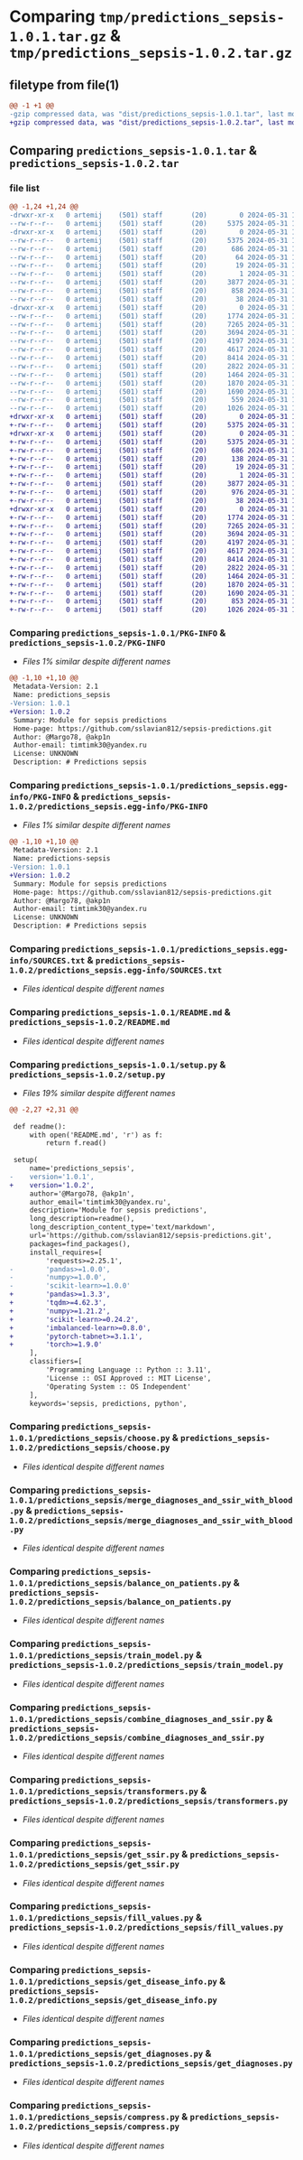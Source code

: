 # Comparing `tmp/predictions_sepsis-1.0.1.tar.gz` & `tmp/predictions_sepsis-1.0.2.tar.gz`

## filetype from file(1)

```diff
@@ -1 +1 @@
-gzip compressed data, was "dist/predictions_sepsis-1.0.1.tar", last modified: Fri May 31 16:19:09 2024, max compression
+gzip compressed data, was "dist/predictions_sepsis-1.0.2.tar", last modified: Fri May 31 16:29:45 2024, max compression
```

## Comparing `predictions_sepsis-1.0.1.tar` & `predictions_sepsis-1.0.2.tar`

### file list

```diff
@@ -1,24 +1,24 @@
-drwxr-xr-x   0 artemij    (501) staff       (20)        0 2024-05-31 16:19:09.000000 predictions_sepsis-1.0.1/
--rw-r--r--   0 artemij    (501) staff       (20)     5375 2024-05-31 16:19:09.000000 predictions_sepsis-1.0.1/PKG-INFO
-drwxr-xr-x   0 artemij    (501) staff       (20)        0 2024-05-31 16:19:09.000000 predictions_sepsis-1.0.1/predictions_sepsis.egg-info/
--rw-r--r--   0 artemij    (501) staff       (20)     5375 2024-05-31 16:19:09.000000 predictions_sepsis-1.0.1/predictions_sepsis.egg-info/PKG-INFO
--rw-r--r--   0 artemij    (501) staff       (20)      686 2024-05-31 16:19:09.000000 predictions_sepsis-1.0.1/predictions_sepsis.egg-info/SOURCES.txt
--rw-r--r--   0 artemij    (501) staff       (20)       64 2024-05-31 16:19:09.000000 predictions_sepsis-1.0.1/predictions_sepsis.egg-info/requires.txt
--rw-r--r--   0 artemij    (501) staff       (20)       19 2024-05-31 16:19:09.000000 predictions_sepsis-1.0.1/predictions_sepsis.egg-info/top_level.txt
--rw-r--r--   0 artemij    (501) staff       (20)        1 2024-05-31 16:19:09.000000 predictions_sepsis-1.0.1/predictions_sepsis.egg-info/dependency_links.txt
--rw-r--r--   0 artemij    (501) staff       (20)     3877 2024-05-31 16:03:00.000000 predictions_sepsis-1.0.1/README.md
--rw-r--r--   0 artemij    (501) staff       (20)      858 2024-05-31 16:19:00.000000 predictions_sepsis-1.0.1/setup.py
--rw-r--r--   0 artemij    (501) staff       (20)       38 2024-05-31 16:19:09.000000 predictions_sepsis-1.0.1/setup.cfg
-drwxr-xr-x   0 artemij    (501) staff       (20)        0 2024-05-31 16:19:09.000000 predictions_sepsis-1.0.1/predictions_sepsis/
--rw-r--r--   0 artemij    (501) staff       (20)     1774 2024-05-31 14:27:13.000000 predictions_sepsis-1.0.1/predictions_sepsis/choose.py
--rw-r--r--   0 artemij    (501) staff       (20)     7265 2024-05-31 12:49:20.000000 predictions_sepsis-1.0.1/predictions_sepsis/merge_diagnoses_and_ssir_with_blood.py
--rw-r--r--   0 artemij    (501) staff       (20)     3694 2024-05-31 13:59:27.000000 predictions_sepsis-1.0.1/predictions_sepsis/balance_on_patients.py
--rw-r--r--   0 artemij    (501) staff       (20)     4197 2024-05-31 15:34:40.000000 predictions_sepsis-1.0.1/predictions_sepsis/train_model.py
--rw-r--r--   0 artemij    (501) staff       (20)     4617 2024-05-31 12:49:20.000000 predictions_sepsis-1.0.1/predictions_sepsis/combine_diagnoses_and_ssir.py
--rw-r--r--   0 artemij    (501) staff       (20)     8414 2024-05-31 12:51:29.000000 predictions_sepsis-1.0.1/predictions_sepsis/transformers.py
--rw-r--r--   0 artemij    (501) staff       (20)     2822 2024-05-31 13:27:53.000000 predictions_sepsis-1.0.1/predictions_sepsis/get_ssir.py
--rw-r--r--   0 artemij    (501) staff       (20)     1464 2024-05-31 15:05:36.000000 predictions_sepsis-1.0.1/predictions_sepsis/fill_values.py
--rw-r--r--   0 artemij    (501) staff       (20)     1870 2024-05-31 12:49:20.000000 predictions_sepsis-1.0.1/predictions_sepsis/get_disease_info.py
--rw-r--r--   0 artemij    (501) staff       (20)     1690 2024-05-31 12:54:42.000000 predictions_sepsis-1.0.1/predictions_sepsis/get_diagnoses.py
--rw-r--r--   0 artemij    (501) staff       (20)      559 2024-05-31 16:17:57.000000 predictions_sepsis-1.0.1/predictions_sepsis/__init__.py
--rw-r--r--   0 artemij    (501) staff       (20)     1026 2024-05-31 14:16:45.000000 predictions_sepsis-1.0.1/predictions_sepsis/compress.py
+drwxr-xr-x   0 artemij    (501) staff       (20)        0 2024-05-31 16:29:45.000000 predictions_sepsis-1.0.2/
+-rw-r--r--   0 artemij    (501) staff       (20)     5375 2024-05-31 16:29:45.000000 predictions_sepsis-1.0.2/PKG-INFO
+drwxr-xr-x   0 artemij    (501) staff       (20)        0 2024-05-31 16:29:45.000000 predictions_sepsis-1.0.2/predictions_sepsis.egg-info/
+-rw-r--r--   0 artemij    (501) staff       (20)     5375 2024-05-31 16:29:45.000000 predictions_sepsis-1.0.2/predictions_sepsis.egg-info/PKG-INFO
+-rw-r--r--   0 artemij    (501) staff       (20)      686 2024-05-31 16:29:45.000000 predictions_sepsis-1.0.2/predictions_sepsis.egg-info/SOURCES.txt
+-rw-r--r--   0 artemij    (501) staff       (20)      138 2024-05-31 16:29:45.000000 predictions_sepsis-1.0.2/predictions_sepsis.egg-info/requires.txt
+-rw-r--r--   0 artemij    (501) staff       (20)       19 2024-05-31 16:29:45.000000 predictions_sepsis-1.0.2/predictions_sepsis.egg-info/top_level.txt
+-rw-r--r--   0 artemij    (501) staff       (20)        1 2024-05-31 16:29:45.000000 predictions_sepsis-1.0.2/predictions_sepsis.egg-info/dependency_links.txt
+-rw-r--r--   0 artemij    (501) staff       (20)     3877 2024-05-31 16:03:00.000000 predictions_sepsis-1.0.2/README.md
+-rw-r--r--   0 artemij    (501) staff       (20)      976 2024-05-31 16:29:37.000000 predictions_sepsis-1.0.2/setup.py
+-rw-r--r--   0 artemij    (501) staff       (20)       38 2024-05-31 16:29:45.000000 predictions_sepsis-1.0.2/setup.cfg
+drwxr-xr-x   0 artemij    (501) staff       (20)        0 2024-05-31 16:29:45.000000 predictions_sepsis-1.0.2/predictions_sepsis/
+-rw-r--r--   0 artemij    (501) staff       (20)     1774 2024-05-31 14:27:13.000000 predictions_sepsis-1.0.2/predictions_sepsis/choose.py
+-rw-r--r--   0 artemij    (501) staff       (20)     7265 2024-05-31 12:49:20.000000 predictions_sepsis-1.0.2/predictions_sepsis/merge_diagnoses_and_ssir_with_blood.py
+-rw-r--r--   0 artemij    (501) staff       (20)     3694 2024-05-31 13:59:27.000000 predictions_sepsis-1.0.2/predictions_sepsis/balance_on_patients.py
+-rw-r--r--   0 artemij    (501) staff       (20)     4197 2024-05-31 15:34:40.000000 predictions_sepsis-1.0.2/predictions_sepsis/train_model.py
+-rw-r--r--   0 artemij    (501) staff       (20)     4617 2024-05-31 12:49:20.000000 predictions_sepsis-1.0.2/predictions_sepsis/combine_diagnoses_and_ssir.py
+-rw-r--r--   0 artemij    (501) staff       (20)     8414 2024-05-31 12:51:29.000000 predictions_sepsis-1.0.2/predictions_sepsis/transformers.py
+-rw-r--r--   0 artemij    (501) staff       (20)     2822 2024-05-31 13:27:53.000000 predictions_sepsis-1.0.2/predictions_sepsis/get_ssir.py
+-rw-r--r--   0 artemij    (501) staff       (20)     1464 2024-05-31 15:05:36.000000 predictions_sepsis-1.0.2/predictions_sepsis/fill_values.py
+-rw-r--r--   0 artemij    (501) staff       (20)     1870 2024-05-31 12:49:20.000000 predictions_sepsis-1.0.2/predictions_sepsis/get_disease_info.py
+-rw-r--r--   0 artemij    (501) staff       (20)     1690 2024-05-31 12:54:42.000000 predictions_sepsis-1.0.2/predictions_sepsis/get_diagnoses.py
+-rw-r--r--   0 artemij    (501) staff       (20)      853 2024-05-31 16:27:17.000000 predictions_sepsis-1.0.2/predictions_sepsis/__init__.py
+-rw-r--r--   0 artemij    (501) staff       (20)     1026 2024-05-31 14:16:45.000000 predictions_sepsis-1.0.2/predictions_sepsis/compress.py
```

### Comparing `predictions_sepsis-1.0.1/PKG-INFO` & `predictions_sepsis-1.0.2/PKG-INFO`

 * *Files 1% similar despite different names*

```diff
@@ -1,10 +1,10 @@
 Metadata-Version: 2.1
 Name: predictions_sepsis
-Version: 1.0.1
+Version: 1.0.2
 Summary: Module for sepsis predictions
 Home-page: https://github.com/sslavian812/sepsis-predictions.git
 Author: @Margo78, @akp1n
 Author-email: timtimk30@yandex.ru
 License: UNKNOWN
 Description: # Predictions sepsis
```

### Comparing `predictions_sepsis-1.0.1/predictions_sepsis.egg-info/PKG-INFO` & `predictions_sepsis-1.0.2/predictions_sepsis.egg-info/PKG-INFO`

 * *Files 1% similar despite different names*

```diff
@@ -1,10 +1,10 @@
 Metadata-Version: 2.1
 Name: predictions-sepsis
-Version: 1.0.1
+Version: 1.0.2
 Summary: Module for sepsis predictions
 Home-page: https://github.com/sslavian812/sepsis-predictions.git
 Author: @Margo78, @akp1n
 Author-email: timtimk30@yandex.ru
 License: UNKNOWN
 Description: # Predictions sepsis
```

### Comparing `predictions_sepsis-1.0.1/predictions_sepsis.egg-info/SOURCES.txt` & `predictions_sepsis-1.0.2/predictions_sepsis.egg-info/SOURCES.txt`

 * *Files identical despite different names*

### Comparing `predictions_sepsis-1.0.1/README.md` & `predictions_sepsis-1.0.2/README.md`

 * *Files identical despite different names*

### Comparing `predictions_sepsis-1.0.1/setup.py` & `predictions_sepsis-1.0.2/setup.py`

 * *Files 19% similar despite different names*

```diff
@@ -2,27 +2,31 @@
 
 def readme():
     with open('README.md', 'r') as f:
         return f.read()
 
 setup(
     name='predictions_sepsis',
-    version='1.0.1',
+    version='1.0.2',
     author='@Margo78, @akp1n',
     author_email='timtimk30@yandex.ru',
     description='Module for sepsis predictions',
     long_description=readme(),
     long_description_content_type='text/markdown',
     url='https://github.com/sslavian812/sepsis-predictions.git',
     packages=find_packages(),
     install_requires=[
         'requests>=2.25.1',
-        'pandas>=1.0.0',
-        'numpy>=1.0.0',
-        'scikit-learn>=1.0.0'
+        'pandas>=1.3.3',
+        'tqdm>=4.62.3',
+        'numpy>=1.21.2',
+        'scikit-learn>=0.24.2',
+        'imbalanced-learn>=0.8.0',
+        'pytorch-tabnet>=3.1.1',
+        'torch>=1.9.0'
     ],
     classifiers=[
         'Programming Language :: Python :: 3.11',
         'License :: OSI Approved :: MIT License',
         'Operating System :: OS Independent'
     ],
     keywords='sepsis, predictions, python',
```

### Comparing `predictions_sepsis-1.0.1/predictions_sepsis/choose.py` & `predictions_sepsis-1.0.2/predictions_sepsis/choose.py`

 * *Files identical despite different names*

### Comparing `predictions_sepsis-1.0.1/predictions_sepsis/merge_diagnoses_and_ssir_with_blood.py` & `predictions_sepsis-1.0.2/predictions_sepsis/merge_diagnoses_and_ssir_with_blood.py`

 * *Files identical despite different names*

### Comparing `predictions_sepsis-1.0.1/predictions_sepsis/balance_on_patients.py` & `predictions_sepsis-1.0.2/predictions_sepsis/balance_on_patients.py`

 * *Files identical despite different names*

### Comparing `predictions_sepsis-1.0.1/predictions_sepsis/train_model.py` & `predictions_sepsis-1.0.2/predictions_sepsis/train_model.py`

 * *Files identical despite different names*

### Comparing `predictions_sepsis-1.0.1/predictions_sepsis/combine_diagnoses_and_ssir.py` & `predictions_sepsis-1.0.2/predictions_sepsis/combine_diagnoses_and_ssir.py`

 * *Files identical despite different names*

### Comparing `predictions_sepsis-1.0.1/predictions_sepsis/transformers.py` & `predictions_sepsis-1.0.2/predictions_sepsis/transformers.py`

 * *Files identical despite different names*

### Comparing `predictions_sepsis-1.0.1/predictions_sepsis/get_ssir.py` & `predictions_sepsis-1.0.2/predictions_sepsis/get_ssir.py`

 * *Files identical despite different names*

### Comparing `predictions_sepsis-1.0.1/predictions_sepsis/fill_values.py` & `predictions_sepsis-1.0.2/predictions_sepsis/fill_values.py`

 * *Files identical despite different names*

### Comparing `predictions_sepsis-1.0.1/predictions_sepsis/get_disease_info.py` & `predictions_sepsis-1.0.2/predictions_sepsis/get_disease_info.py`

 * *Files identical despite different names*

### Comparing `predictions_sepsis-1.0.1/predictions_sepsis/get_diagnoses.py` & `predictions_sepsis-1.0.2/predictions_sepsis/get_diagnoses.py`

 * *Files identical despite different names*

### Comparing `predictions_sepsis-1.0.1/predictions_sepsis/compress.py` & `predictions_sepsis-1.0.2/predictions_sepsis/compress.py`

 * *Files identical despite different names*


